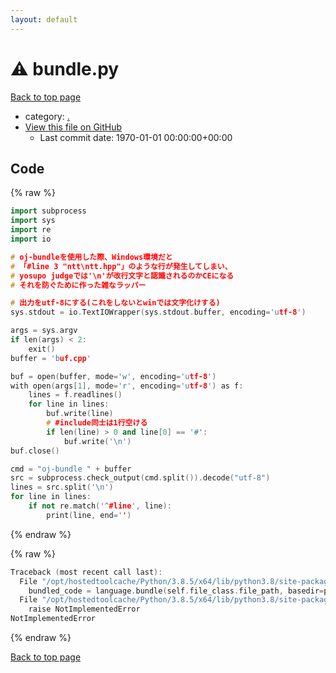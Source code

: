 ```yaml
---
layout: default
---
```


<!-- mathjax config similar to math.stackexchange -->
<script type="text/javascript" async
  src="https://cdnjs.cloudflare.com/ajax/libs/mathjax/2.7.5/MathJax.js?config=TeX-MML-AM_CHTML">
</script>
<script type="text/x-mathjax-config">
  MathJax.Hub.Config({
    TeX: { equationNumbers: { autoNumber: "AMS" }},
    tex2jax: {
      inlineMath: [ ['$','$'] ],
      processEscapes: true
    },
    "HTML-CSS": { matchFontHeight: false },
    displayAlign: "left",
    displayIndent: "2em"
  });
</script>

<script type="text/javascript" src="https://cdnjs.cloudflare.com/ajax/libs/jquery/3.4.1/jquery.min.js"></script>
<script src="https://cdn.jsdelivr.net/npm/jquery-balloon-js@1.1.2/jquery.balloon.min.js" integrity="sha256-ZEYs9VrgAeNuPvs15E39OsyOJaIkXEEt10fzxJ20+2I=" crossorigin="anonymous"></script>
<script type="text/javascript" src="../assets/js/copy-button.js"></script>
<link rel="stylesheet" href="../assets/css/copy-button.css" />


# :warning: bundle.py

<a href="../index.html">Back to top page</a>

* category: <a href="../index.html#5058f1af8388633f609cadb75a75dc9d">.</a>
* <a href="{{ site.github.repository_url }}/blob/master/bundle.py">View this file on GitHub</a>
    - Last commit date: 1970-01-01 00:00:00+00:00




## Code

<a id="unbundled"></a>
{% raw %}
```cpp
import subprocess
import sys
import re
import io

# oj-bundleを使用した際、Windows環境だと
# 「#line 3 "ntt\ntt.hpp"」のような行が発生してしまい、
# yosupo judgeでは'\n'が改行文字と認識されるのかCEになる
# それを防ぐために作った雑なラッパー

# 出力をutf-8にする(これをしないとwinでは文字化けする)
sys.stdout = io.TextIOWrapper(sys.stdout.buffer, encoding='utf-8')

args = sys.argv
if len(args) < 2:
    exit()
buffer = 'buf.cpp'

buf = open(buffer, mode='w', encoding='utf-8')
with open(args[1], mode='r', encoding='utf-8') as f:
    lines = f.readlines()   
    for line in lines:
        buf.write(line)
        # #include同士は1行空ける
        if len(line) > 0 and line[0] == '#':
            buf.write('\n')
buf.close()

cmd = "oj-bundle " + buffer
src = subprocess.check_output(cmd.split()).decode("utf-8")
lines = src.split('\n')
for line in lines:
    if not re.match('^#line', line):
        print(line, end='')
```
{% endraw %}

<a id="bundled"></a>
{% raw %}
```cpp
Traceback (most recent call last):
  File "/opt/hostedtoolcache/Python/3.8.5/x64/lib/python3.8/site-packages/onlinejudge_verify/docs.py", line 349, in write_contents
    bundled_code = language.bundle(self.file_class.file_path, basedir=pathlib.Path.cwd())
  File "/opt/hostedtoolcache/Python/3.8.5/x64/lib/python3.8/site-packages/onlinejudge_verify/languages/python.py", line 84, in bundle
    raise NotImplementedError
NotImplementedError

```
{% endraw %}

<a href="../index.html">Back to top page</a>

